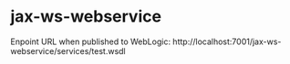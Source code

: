 # jax-ws-webservice
Enpoint URL when published to WebLogic: http://localhost:7001/jax-ws-webservice/services/test.wsdl